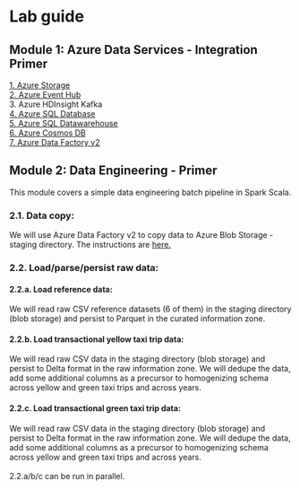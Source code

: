 
# Lab guide

## Module 1: Azure Data Services - Integration Primer
[1.  Azure Storage](module-1/00-Azure-Storage-Lab.md)<br>
[2.  Azure Event Hub](module-1/01-Azure-Event-Hub-Lab.md)<br>
3.  Azure HDInsight Kafka<br>
[4.  Azure SQL Database](module-1/03-Azure-SQL-Database-Lab.md)<br> 
[5.  Azure SQL Datawarehouse](module-1/04-Azure-SQL-DW-Lab.md)<br> 
[6.  Azure Cosmos DB](module-1/05-Azure-Cosmos-DB-Lab.md)<br> 
[7.  Azure Data Factory v2](module-1/08-Azure-Data-Factory-v2-Lab.md)<br> 

## Module 2: Data Engineering - Primer

This module covers a simple data engineering batch pipeline in Spark Scala.
### 2.1. Data copy:
We will use Azure Data Factory v2 to copy data to Azure Blob Storage - staging directory. The instructions are [here.](../3-data-copy-guide/README.md)

### 2.2. Load/parse/persist raw data:

#### 2.2.a. Load reference data:
We will read raw CSV reference datasets (6 of them) in the staging directory (blob storage) and persist to Parquet in the curated information zone.
#### 2.2.b. Load transactional yellow taxi trip data:
We will read raw CSV data in the staging directory (blob storage) and persist to Delta format in the raw information zone.  We will dedupe the data, add some additional columns as a precursor to homogenizing schema across yellow and green taxi trips and across years. 
#### 2.2.c. Load transactional green taxi trip data:
We will read raw CSV data in the staging directory (blob storage) and persist to Delta format in the raw information zone.  We will dedupe the data, add some additional columns as a precursor to homogenizing schema across yellow and green taxi trips and across years. 
<br><br>
2.2.a/b/c can be run in parallel.




